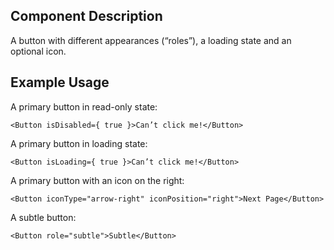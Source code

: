 ## Component Description

A button with different appearances (“roles”), a loading state and an optional
icon.


## Example Usage

A primary button in read-only state:
```
<Button isDisabled={ true }>Can’t click me!</Button>
```

A primary button in loading state:
```
<Button isLoading={ true }>Can’t click me!</Button>
```

A primary button with an icon on the right:
```
<Button iconType="arrow-right" iconPosition="right">Next Page</Button>
```

A subtle button:
```
<Button role="subtle">Subtle</Button>
```
